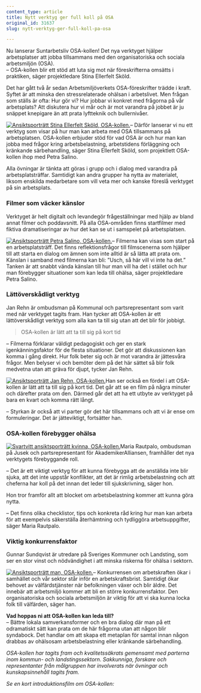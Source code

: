 ```yaml
---
content_type: article
title: Nytt verktyg ger full koll på OSA
original_id: 31637
slug: nytt-verktyg-ger-full-koll-pa-osa

---
```


Nu lanserar Suntarbetsliv OSA-kollen! Det nya verktyget hjälper arbetsplatser att jobba tillsammans med den organisatoriska och sociala arbetsmiljön (OSA).  
– OSA-kollen blir ett stöd att luta sig mot när föreskrifterna omsätts i praktiken, säger projektledare Stina Ellerfelt Sköld.

Det har gått två år sedan Arbetsmiljöverkets OSA-föreskrifter trädde i kraft. Syftet är att minska den stressrelaterade ohälsan i arbetslivet. Men frågan som ställs är ofta: Hur gör vi? Hur jobbar vi konkret med frågorna på vår arbetsplats? Att diskutera hur vi mår och är mot varandra på jobbet är ju snäppet knepigare än att prata lyftteknik och bullernivåer.

[![Ansiktsporträtt Stina Ellerfelt Sköld, OSA-kollen.](https://www.suntarbetsliv.se/wp-content/uploads/2018/04/200x220-stina-ellerfelt-skold-foto-kristofer-samuelsson-photography.jpg)](https://www.suntarbetsliv.se/wp-content/uploads/2018/04/200x220-stina-ellerfelt-skold-foto-kristofer-samuelsson-photography.jpg)– Därför lanserar vi nu ett verktyg som visar på hur man kan arbeta med OSA tillsammans på arbetsplatsen. OSA-kollen erbjuder stöd för vad OSA är och hur man kan jobba med frågor kring arbetsbelastning, arbetstidens förläggning och kränkande särbehandling, säger Stina Ellerfelt Sköld, som projektlett OSA-kollen ihop med Petra Salino.

Alla övningar är tänkta att göras i grupp och i dialog med varandra på arbetsplatsträffar. Samtidigt kan andra grupper ha nytta av materialet, liksom enskilda medarbetare som vill veta mer och kanske föreslå verktyget på sin arbetsplats.

### Filmer som väcker känslor

Verktyget är helt digitalt och levandegör frågeställningar med hjälp av bland annat filmer och poddavsnitt. På alla OSA-områden finns startfilmer med fiktiva dramatiseringar av hur det kan se ut i samspelet på arbetsplatsen.

[![Ansiktsporträtt Petra Salino, OSA-kollen.](https://www.suntarbetsliv.se/wp-content/uploads/2018/04/200x220-petra-salino-foto-kristofer-samuelsson-photography.jpg)](https://www.suntarbetsliv.se/wp-content/uploads/2018/04/200x220-petra-salino-foto-kristofer-samuelsson-photography.jpg)– Filmerna kan visas som start på en arbetsplatsträff. Det finns reflektionsfrågor till filmscenerna som hjälper till att starta en dialog om ämnen som inte alltid är så lätta att prata om. Känslan i samband med filmerna kan bli: ”Usch, så här vill vi inte ha det.” Tanken är att snabbt vända känslan till hur man vill ha det i stället och hur man förebygger situationer som kan leda till ohälsa, säger projektledare Petra Salino.

### Lättöverskådligt verktyg

Jan Rehn är ombudsman på Kommunal och partsrepresentant som varit med när verktyget tagits fram. Han tycker att OSA-kollen är ett lättöverskådligt verktyg som alla kan ta till sig utan att det blir för jobbigt.

> OSA-kollen är lätt att ta till sig på kort tid

– Filmerna förklarar väldigt pedagogiskt och ger en stark igenkänningsfaktor för de flesta situationer. Det gör att diskussionen kan komma i gång direkt. Hur folk beter sig och är mot varandra är jättesvåra frågor. Men belyser vi och bemöter dem på det här sättet så blir folk medvetna utan att gräva för djupt, tycker Jan Rehn.

[![Ansiktsporträtt Jan Rehn, OSA-kollen.](https://www.suntarbetsliv.se/wp-content/uploads/2018/04/85x111-jan-rehn.jpg)](https://www.suntarbetsliv.se/wp-content/uploads/2018/04/85x111-jan-rehn.jpg)Han ser också en fördel i att OSA-kollen är lätt att ta till sig på kort tid. Det går att se en film på några minuter och därefter prata om den. Därmed går det att ha ett utbyte av verktyget på bara en kvart och komma rätt långt.

– Styrkan är också att vi parter gör det här tillsammans och att vi är ense om formuleringar. Det är jätteviktigt, fortsätter han.

### OSA-kollen förebygger ohälsa

[![Svartvitt ansiktsporträtt kvinna, OSA-kollen.](https://www.suntarbetsliv.se/wp-content/uploads/2018/04/200x220-maria-rautpalo.jpg)](https://www.suntarbetsliv.se/wp-content/uploads/2018/04/200x220-maria-rautpalo.jpg)Maria Rautpalo, ombudsman på Jusek och partsrepresentant för AkademikerAlliansen, framhåller det nya verktygets förebyggande roll.

– Det är ett viktigt verktyg för att kunna förebygga att de anställda inte blir sjuka, att det inte uppstår konflikter, att det är rimlig arbetsbelastning och att cheferna har koll på det innan det leder till sjukskrivning, säger hon.

Hon tror framför allt att blocket om arbetsbelastning kommer att kunna göra nytta.

– Det finns olika checklistor, tips och konkreta råd kring hur man kan arbeta för att exempelvis säkerställa återhämtning och tydliggöra arbetsuppgifter, säger Maria Rautpalo.

### Viktig konkurrensfaktor

Gunnar Sundqvist är utredare på Sveriges Kommuner och Landsting, som ser en stor vinst och nödvändighet i att minska riskerna för ohälsa i sektorn.

[![Ansiktsporträtt man, OSA-kollen.](https://www.suntarbetsliv.se/wp-content/uploads/2018/04/200x240-gunnar-sundqvist-foto-asa-hammar.jpg)](https://www.suntarbetsliv.se/wp-content/uploads/2018/04/200x240-gunnar-sundqvist-foto-asa-hammar.jpg)– Konkurrensen om arbetskraften ökar i samhället och vår sektor står inför en arbetskraftsbrist. Samtidigt ökar behovet av välfärdstjänster när befolkningen växer och blir äldre. Det innebär att arbetsmiljö kommer att bli en större konkurrensfaktor. Den organisatoriska och sociala arbetsmiljön är viktig för att vi ska kunna locka folk till välfärden, säger han.

**Vad hoppas ni att OSA-kollen kan leda till?**  
– Bättre lokala samverkansformer och en bra dialog där man på ett odramatiskt sätt kan prata om de här frågorna utan att någon blir syndabock. Det handlar om att skapa ett metaplan för samtal innan någon drabbas av ohälsosam arbetsbelastning eller kränkande särbehandling.

_OSA-kollen har tagits fram och kvalitetssäkrats gemensamt med parterna inom kommun- och landstingssektorn. Sakkunniga, forskare och representanter från målgruppen har involverats när övningar och kunskapsinnehåll tagits fram._

_Se en kort introduktionsfilm om OSA-kollen:_

